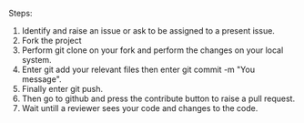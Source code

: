 Steps:
1. Identify and raise an issue or ask to be assigned to a present issue.
2. Fork the project
3. Perform git clone on your fork and perform the changes on your local system.
4. Enter git add your relevant files then enter git commit -m "You message".
5. Finally enter git push.
6. Then go to github and press the contribute button to raise a pull request.
7. Wait untill a reviewer sees your code and changes to the code.
